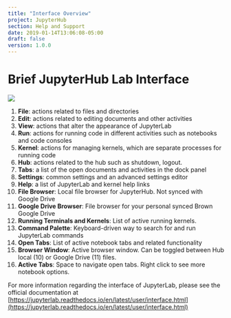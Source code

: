 ```yaml
---
title: "Interface Overview"
project: JupyterHub
section: Help and Support
date: 2019-01-14T13:06:08-05:00
draft: false
version: 1.0.0
---
```


# Brief JupyterHub Lab Interface

![](../.gitbook/assets/screenshot-from-2018-09-18-14-59-25.png)

1. **File**: actions related to files and directories
2. **Edit**: actions related to editing documents and other activities
3. **View**: actions that alter the appearance of JupyterLab
4. **Run**: actions for running code in different activities such as notebooks and code consoles
5. **Kernel**: actions for managing kernels, which are separate processes for running code
6. **Hub**: actions related to the hub such as shutdown, logout.
7. **Tabs**: a list of the open documents and activities in the dock panel
8. **Settings**: common settings and an advanced settings editor
9. **Help**: a list of JupyterLab and kernel help links
10. **File Browser**: Local file browser for JupyterHub. Not synced with Google Drive
11. **Google Drive Browser**: File browser for your personal synced Brown Google Drive
12. **Running Terminals and Kernels**: List of active running kernels.
13. **Command Palette**: Keyboard-driven way to search for and run JupyterLab commands
14. **Open Tabs**: List of active notebook tabs and related functionality
15. **Browser Window**: Active browser window. Can be toggled between Hub local \(10\) or Google Drive \(11\) files.
16. **Active Tabs**: Space to navigate open tabs. Right click to see more notebook options.

For more information regarding the interface of JupyterLab, please see the official documentation at [https://jupyterlab.readthedocs.io/en/latest/user/interface.html](https://jupyterlab.readthedocs.io/en/latest/user/interface.html)

